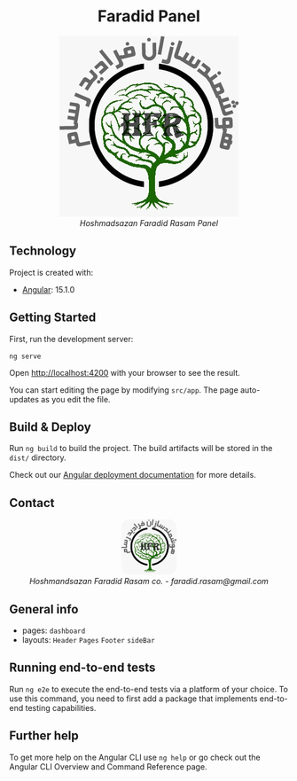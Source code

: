 <h1 align="center">Faradid Panel</h1>
<div align="center">
  <img src="./src/assets/media/company.jpg" alt="logo"/>
  <br>
  <i>Hoshmadsazan Faradid Rasam Panel</i>
</div>

## Technology

Project is created with:

* [Angular](https://angular.io/): 15.1.0

## Getting Started

First, run the development server:

```
ng serve
```

Open [http://localhost:4200](http://localhost:4200) with your browser to see the result.

You can start editing the page by modifying `src/app`. The page auto-updates as you edit the file.

## Build & Deploy

Run ```ng build``` to build the project. The build artifacts will be stored in the `dist/` directory.

Check out our [Angular deployment documentation](https://angular.io/docs) for more details.

## Contact

<div align="center">
<img src="./src/assets/media/company.jpg" width="100" height="100" style="border-radius: 15px;" alt="logo"/>
  <br>
<i style="margin-top: 24px">Hoshmandsazan Faradid Rasam co. - faradid.rasam@gmail.com</i>
</div>

## General info

* pages:
  `dashboard`
* layouts:
  `Header`
  `Pages`
  `Footer`
  `sideBar`

## Running end-to-end tests

Run ```ng e2e``` to execute the end-to-end tests via a platform of your choice. To use this command, you need to first
add a package that implements end-to-end testing capabilities.

## Further help

To get more help on the Angular CLI use ```ng help``` or go check out the Angular CLI Overview and Command Reference
page.
